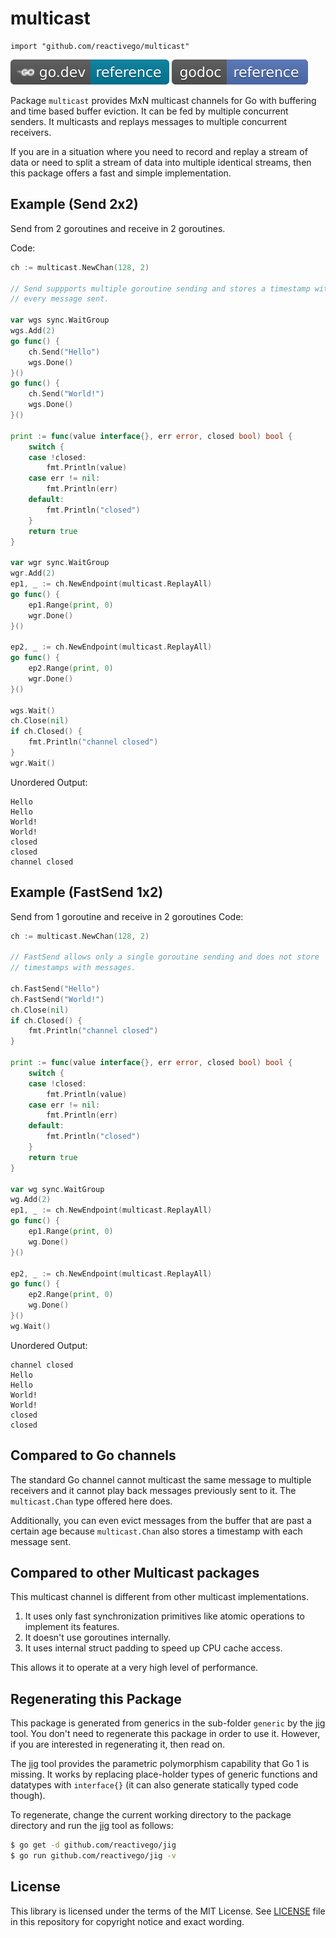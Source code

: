 # multicast

    import "github.com/reactivego/multicast"

[![](svg/godev.svg)](https://pkg.go.dev/github.com/reactivego/multicast?tab=doc)
[![](svg/godoc.svg)](https://godoc.org/github.com/reactivego/multicast)

Package `multicast` provides MxN multicast channels for Go with buffering and time based buffer eviction.
It can be fed by multiple concurrent senders. It multicasts and replays messages to multiple concurrent receivers.

If you are in a situation where you need to record and replay a stream of data or need to split a stream of data into multiple identical streams, then this package offers a fast and simple implementation.

## Example (Send 2x2)

Send from 2 goroutines and receive in 2 goroutines.

Code:
```go
ch := multicast.NewChan(128, 2)

// Send suppports multiple goroutine sending and stores a timestamp with
// every message sent.

var wgs sync.WaitGroup
wgs.Add(2)
go func() {
	ch.Send("Hello")
	wgs.Done()
}()
go func() {
	ch.Send("World!")
	wgs.Done()
}()

print := func(value interface{}, err error, closed bool) bool {
	switch {
	case !closed:
		fmt.Println(value)
	case err != nil:
		fmt.Println(err)
	default:
		fmt.Println("closed")
	}
	return true
}

var wgr sync.WaitGroup
wgr.Add(2)
ep1, _ := ch.NewEndpoint(multicast.ReplayAll)
go func() {
	ep1.Range(print, 0)
	wgr.Done()
}()

ep2, _ := ch.NewEndpoint(multicast.ReplayAll)
go func() {
	ep2.Range(print, 0)
	wgr.Done()
}()

wgs.Wait()
ch.Close(nil)
if ch.Closed() {
	fmt.Println("channel closed")
}
wgr.Wait()
```
Unordered Output:
```
Hello
Hello
World!
World!
closed
closed
channel closed
```

## Example (FastSend 1x2)
Send from 1 goroutine and receive in 2 goroutines
Code:
```go
ch := multicast.NewChan(128, 2)

// FastSend allows only a single goroutine sending and does not store
// timestamps with messages.

ch.FastSend("Hello")
ch.FastSend("World!")
ch.Close(nil)
if ch.Closed() {
    fmt.Println("channel closed")
}

print := func(value interface{}, err error, closed bool) bool {
    switch {
    case !closed:
        fmt.Println(value)
    case err != nil:
        fmt.Println(err)
    default:
        fmt.Println("closed")
    }
    return true
}

var wg sync.WaitGroup
wg.Add(2)
ep1, _ := ch.NewEndpoint(multicast.ReplayAll)
go func() {
    ep1.Range(print, 0)
    wg.Done()
}()

ep2, _ := ch.NewEndpoint(multicast.ReplayAll)
go func() {
    ep2.Range(print, 0)
    wg.Done()
}()
wg.Wait()
```
Unordered Output:
```
channel closed
Hello
Hello
World!
World!
closed
closed
```

## Compared to Go channels
The standard Go channel cannot multicast the same message to multiple receivers and it cannot play back messages previously sent to it. The `multicast.Chan` type offered here does.

Additionally, you can even evict messages from the buffer that are past a certain age because `multicast.Chan` also stores a timestamp with each message sent.

## Compared to other Multicast packages
This multicast channel is different from other multicast implementations.

1. It uses only fast synchronization primitives like atomic operations to implement its features.
2. It doesn't use goroutines internally.
3. It uses internal struct padding to speed up CPU cache access.

This allows it to operate at a very high level of performance.

## Regenerating this Package
This package is generated from generics in the sub-folder `generic` by the [jig](http://github.com/reactivego/jig) tool.
You don't need to regenerate this package in order to use it. However, if you are interested in regenerating it, then read on.

The [jig](http://github.com/reactivego/jig) tool provides the parametric polymorphism capability that Go 1 is missing.
It works by replacing place-holder types of generic functions and datatypes with `interface{}` (it can also generate statically typed code though).

To regenerate, change the current working directory to the package directory and run the [jig](http://github.com/reactivego/jig) tool as follows:

```bash
$ go get -d github.com/reactivego/jig
$ go run github.com/reactivego/jig -v
```

## License
This library is licensed under the terms of the MIT License. See [LICENSE](LICENSE) file in this repository for copyright notice and exact wording.
